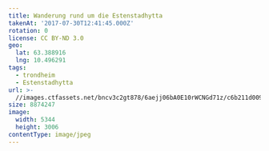 ```yaml
---
title: Wanderung rund um die Estenstadhytta
takenAt: '2017-07-30T12:41:45.000Z'
rotation: 0
license: CC BY-ND 3.0
geo:
  lat: 63.388916
  lng: 10.496291
tags:
  - trondheim
  - Estenstadhytta
url: >-
  //images.ctfassets.net/bncv3c2gt878/6aejj06bA0E10rWCNGd71z/c6b211d00909dc327ecfe2bb5160c580/wanderung-rund-um-die-estenstadhytta_36131713271_o
size: 8874247
image:
  width: 5344
  height: 3006
contentType: image/jpeg
---
```


